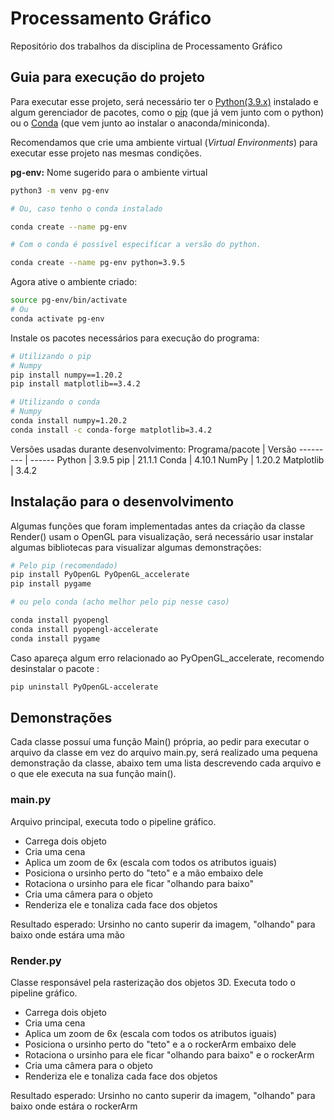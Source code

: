 # Processamento Gráfico

Repositório dos trabalhos da disciplina de Processamento Gráfico

## Guia para execução do projeto

Para executar esse projeto, será necessário ter o [Python(3.9.x)](https://www.python.org/downloads/) instalado e algum gerenciador de pacotes, como o [pip](https://pypi.org/project/pip/) (que já vem junto com o python) ou o [Conda](https://docs.conda.io/projects/conda/en/latest/user-guide/install/download.html) (que vem junto ao instalar o anaconda/miniconda).

Recomendamos que crie uma ambiente virtual (_Virtual Environments_) para executar esse projeto nas mesmas condições.

**pg-env:** Nome sugerido para o ambiente virtual

```bash
python3 -m venv pg-env

# Ou, caso tenho o conda instalado

conda create --name pg-env

# Com o conda é possível especifícar a versão do python.

conda create --name pg-env python=3.9.5
```

Agora ative o ambiente criado:

```bash
source pg-env/bin/activate
# Ou
conda activate pg-env
```

Instale os pacotes necessários para execução do programa:

```bash
# Utilizando o pip
# Numpy
pip install numpy==1.20.2
pip install matplotlib==3.4.2

# Utilizando o conda
# Numpy
conda install numpy=1.20.2
conda install -c conda-forge matplotlib=3.4.2
```

Versões usadas durante desenvolvimento:
Programa/pacote | Versão
--------- | ------
Python | 3.9.5
pip | 21.1.1
Conda | 4.10.1
NumPy | 1.20.2
Matplotlib | 3.4.2

## Instalação para o desenvolvimento

Algumas funções que foram implementadas antes da criação da classe Render() usam o OpenGL para visualização, será necessário usar instalar algumas bibliotecas para visualizar algumas demonstrações:

```bash
# Pelo pip (recomendado)
pip install PyOpenGL PyOpenGL_accelerate
pip install pygame

# ou pelo conda (acho melhor pelo pip nesse caso)

conda install pyopengl
conda install pyopengl-accelerate
conda install pygame
```

Caso apareça algum erro relacionado ao PyOpenGL_accelerate, recomendo desinstalar o pacote :

```bash
pip uninstall PyOpenGL-accelerate
```

## Demonstrações

Cada classe possuí uma função Main() própria, ao pedir para executar o arquivo da classe em vez do arquivo main.py, será realizado uma pequena demonstração da classe, abaixo tem uma lista descrevendo cada arquivo e o que ele executa na sua função main().


### main.py 

Arquivo principal, executa todo o pipeline gráfico.

* Carrega dois objeto
* Cria uma cena
* Aplica um zoom de 6x (escala com todos os atributos iguais)
* Posiciona o ursinho perto do "teto" e a mão embaixo dele
* Rotaciona o ursinho para ele ficar "olhando para baixo"
* Cria uma câmera para o objeto
* Renderiza ele e tonaliza cada face dos objetos

Resultado esperado: Ursinho no canto superir da imagem, "olhando" para baixo onde estára uma mão

### Render.py

Classe responsável pela rasterização dos objetos 3D. Executa todo o pipeline gráfico.

* Carrega dois objeto
* Cria uma cena
* Aplica um zoom de 6x (escala com todos os atributos iguais)
* Posiciona o ursinho perto do "teto" e a o rockerArm embaixo dele
* Rotaciona o ursinho para ele ficar "olhando para baixo" e o rockerArm
* Cria uma câmera para o objeto
* Renderiza ele e tonaliza cada face dos objetos

Resultado esperado: Ursinho no canto superir da imagem, "olhando" para baixo onde estára o rockerArm
